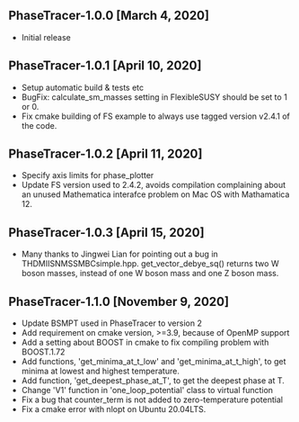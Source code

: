 ## PhaseTracer-1.0.0 [March 4, 2020]
 * Initial release
## PhaseTracer-1.0.1 [April 10, 2020]
 * Setup automatic build & tests etc
 * BugFix: calculate_sm_masses setting in FlexibleSUSY should be set to 1 or 0.
 * Fix cmake building of FS example to always use tagged version v2.4.1 of the code.
## PhaseTracer-1.0.2 [April 11, 2020]
 * Specify axis limits for phase_plotter
 * Update FS version used to 2.4.2, avoids compilation complaining about an unused Mathematica interafce problem on Mac OS with Mathamatica 12.
## PhaseTracer-1.0.3 [April 15, 2020]
 * Many thanks to Jingwei Lian for pointing out a bug in THDMIISNMSSMBCsimple.hpp. get_vector_debye_sq() returns two W boson masses, instead of one W boson mass and one Z boson mass.
## PhaseTracer-1.1.0 [November 9, 2020]
 * Update BSMPT used in  PhaseTracer to version 2
 * Add requirement on cmake version, >=3.9, because of OpenMP support
 * Add a setting about BOOST in cmake to fix compiling problem with BOOST.1.72
 * Add functions, 'get_minima_at_t_low' and 'get_minima_at_t_high', to get minima at lowest and highest temperature. 
 * Add function, 'get_deepest_phase_at_T', to get the deepest phase at T.
 * Change 'V1' function in 'one_loop_potential' class to virtual function
 * Fix a bug that counter_term is not added to zero-temperature potential
 * Fix a cmake error with nlopt on Ubuntu 20.04LTS.
